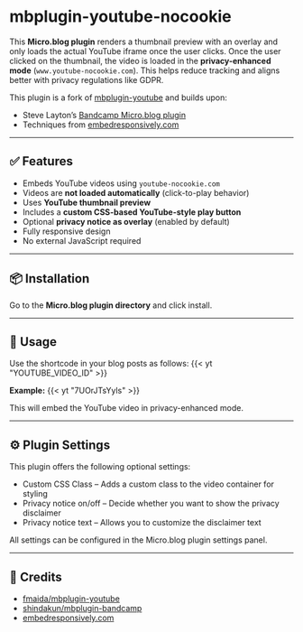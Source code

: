 # mbplugin-youtube-nocookie

This **Micro.blog plugin** renders a thumbnail preview with an overlay and only loads the actual YouTube iframe once the user clicks. Once the user clicked on the thumbnail, the video is loaded in the **privacy-enhanced mode** (`www.youtube-nocookie.com`). This helps reduce tracking and aligns better with privacy regulations like GDPR.

This plugin is a fork of [mbplugin-youtube](https://github.com/fmaida/mbplugin-youtube) and builds upon:

- Steve Layton’s [Bandcamp Micro.blog plugin](https://github.com/shindakun/mbplugin-bandcamp)
- Techniques from [embedresponsively.com](http://embedresponsively.com)

---

## ✅ Features
- Embeds YouTube videos using `youtube-nocookie.com`
- Videos are **not loaded automatically** (click-to-play behavior)
- Uses **YouTube thumbnail preview**
- Includes a **custom CSS-based YouTube-style play button**
- Optional **privacy notice as overlay** (enabled by default)
- Fully responsive design
- No external JavaScript required

---

## 📦 Installation
Go to the **Micro.blog plugin directory** and click install.

---

## 📝 Usage
Use the shortcode in your blog posts as follows:
{{< yt "YOUTUBE_VIDEO_ID" >}}

**Example:**
{{< yt "7UOrJTsYyls" >}}

This will embed the YouTube video in privacy-enhanced mode.

---

## ⚙️ Plugin Settings

This plugin offers the following optional settings:
- Custom CSS Class – Adds a custom class to the video container for styling
- Privacy notice on/off – Decide whether you want to show the privacy disclaimer
- Privacy notice text – Allows you to customize the disclaimer text 

All settings can be configured in the Micro.blog plugin settings panel.

---

## 🙏 Credits

- [fmaida/mbplugin-youtube](https://github.com/fmaida/mbplugin-youtube)
- [shindakun/mbplugin-bandcamp](https://github.com/shindakun/mbplugin-bandcamp)
- [embedresponsively.com](http://embedresponsively.com)
